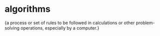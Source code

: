 # algorithms
{a process or set of rules to be followed in calculations or other problem-solving operations, especially by a computer.}
